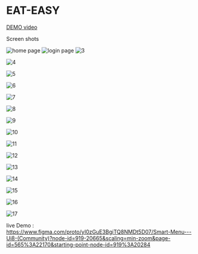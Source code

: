 # EAT-EASY
[DEMO video](https://user-images.githubusercontent.com/62492737/229030270-4b9e4a03-61b9-4c16-812a-fbfb698900f7.mp4)

Screen shots

![home page](https://user-images.githubusercontent.com/62492737/229030371-95d9d3ec-ba67-4431-a102-187a5a42ecb6.png)   ![login page](https://user-images.githubusercontent.com/62492737/229030379-dc5485fb-5ad5-4ed3-af04-0f1fbacd00ea.png) ![3](https://user-images.githubusercontent.com/62492737/229030436-9ddb2994-0194-48fc-95e5-c234c5a61e58.png)





![4](https://user-images.githubusercontent.com/62492737/229030440-6bf87687-663f-4f02-929a-2d366e201ecb.png)

![5](https://user-images.githubusercontent.com/62492737/229030447-e2983c05-26ca-4caf-8c5c-737159c9d5ad.png)

![6](https://user-images.githubusercontent.com/62492737/229030450-ce6e2386-4a8a-43a1-97a6-d80c5aab4cc6.png)

![7](https://user-images.githubusercontent.com/62492737/229030454-a4d7aa28-d7ab-49a4-8940-ae4a816b7ae9.png)

![8](https://user-images.githubusercontent.com/62492737/229030459-c76491d7-30c7-4593-b869-134203a28347.png)

![9](https://user-images.githubusercontent.com/62492737/229030466-f0123439-dc0e-432b-8bde-b0af1efc3277.png)

![10](https://user-images.githubusercontent.com/62492737/229030469-79d8ddd4-105c-44bb-ac9d-1be6d0d08cad.png)

![11](https://user-images.githubusercontent.com/62492737/229030472-d52e1462-c1e8-4cd1-a28a-b69ffd643d76.png)

![12](https://user-images.githubusercontent.com/62492737/229030477-49300ba9-64a7-40e8-8762-d49c42c91cc4.png)

![13](https://user-images.githubusercontent.com/62492737/229030481-7cd05428-7bf0-41fb-b2d7-47f67f0b3cc2.png)

![14](https://user-images.githubusercontent.com/62492737/229030484-7d66fdfd-d669-4969-9684-98c3d6a64c36.png)

![15](https://user-images.githubusercontent.com/62492737/229030486-3ebe2d50-744c-4cb0-8719-ba3e00fc3528.png)

![16](https://user-images.githubusercontent.com/62492737/229030493-34d57de2-65e4-4340-926e-a371b8e343e6.png)

![17](https://user-images.githubusercontent.com/62492737/229030428-14390610-41a4-4bfb-aa96-c1c9b37ba39e.png)


live Demo :
https://www.figma.com/proto/yI0zGuE3BgiTQ8NMDt5D07/Smart-Menu---Ui8-(Community)?node-id=919-20665&scaling=min-zoom&page-id=565%3A22170&starting-point-node-id=919%3A20284

